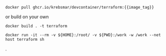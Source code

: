 ```
docker pull ghcr.io/krebsmar/devcontainer/terraform:{{image_tag}}
```
or build on your own
```
docker build . -t terraform
```
```
docker run -it --rm -v ${HOME}:/root/ -v ${PWD}:/work -w /work --net host terraform sh
```
.